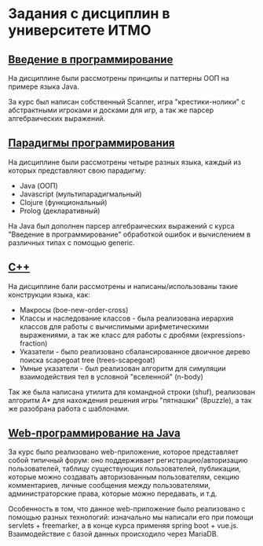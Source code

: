 # Задания с дисциплин в университете ИТМО

## [Введение в программирование](https://github.com/pokemanbr/university/tree/master/prog-intro)

На дисциплине были рассмотрены принципы и паттерны ООП на примере языка Java.

За курс был написан собственный Scanner, игра "крестики-нолики" с абстрактными игроками и досками для игр, а так же парсер алгебраических выражений.

## [Парадигмы программирования](https://github.com/pokemanbr/university/tree/master/paradigms)

На дисциплине были рассмотрены четыре разных языка, каждый из которых представляют свою парадигму:
* Java (ООП)
* Javascript (мультипарадигмальный)
* Clojure (функциональный)
* Prolog (декларативный)

На Java был дополнен парсер алгебраических выражений с курса "Введение в программирование" обработкой ошибок и вычислением в различных типах с помощью generic. 

## [C++](https://github.com/pokemanbr/university/tree/master/cpp)

На дисциплине бали рассмотрены и написаны/использованы такие конструкции языка, как:
* Макросы (boe-new-order-cross)
* Классы и наследование классов - была реализована иерархия классов для работы с вычислимыми арифметическими выражениями, а так же класс для работы с дробями (expressions-fraction)
* Указатели - было реализовано сбалансированное двоичное дерево поиска scapegoat tree (trees-scapegoat)
* Умные указатели - был реализован алгоритм для симуляции взаимодействия тел в условной "вселенной" (n-body)

Так же была написана утилита для командной строки (shuf), реализован алгоритм A* для нахождения решения игры "пятнашки" (8puzzle), а так же разобрана работа с шаблонами.

## [Web-программирование на Java](https://github.com/pokemanbr/university/tree/master/web)

За курс было реализовано web-приложение, которое представляет собой типичный форум: оно поддерживает регистрацию/авторизацию пользователей, таблицу существующих пользователей, публикации, которые можно создавать авторизованным пользователям, секцию комментариев, личные сообщения между пользователями, администраторские права, которые можно передавать, и т.д.

Особенность в том, что данное web-приложение было реализовано с помощью разных технологий: изначально мы написали его при помощи servlets + freemarker, а в конце курса применяя spring boot + vue.js. Взаимодействие с базой данных происходило через MariaDB.
